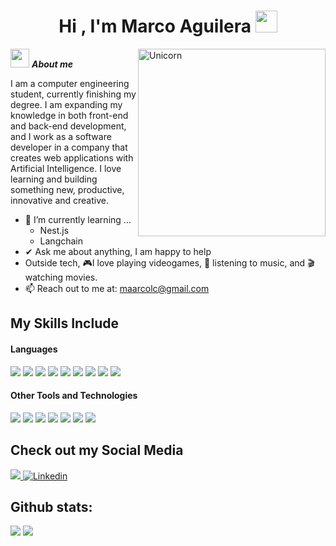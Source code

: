 <h1 align="center"><b>Hi , I'm Marco Aguilera </b><img src="https://media.giphy.com/media/hvRJCLFzcasrR4ia7z/giphy.gif" width="35"></h1>
<!--  -->
<img align="right" width=300px alt="Unicorn" src="https://media4.giphy.com/media/v1.Y2lkPTc5MGI3NjExZWhqZHJ1dGY1d3htZDJ1ZDlpODJ1eDBwanJidGd2dmUydW83M2FicSZlcD12MV9pbnRlcm5hbF9naWZfYnlfaWQmY3Q9Zw/TdjQAgDIkRsYm1HUbt/giphy.webp" />

<img src="https://media.tenor.com/8McIGu0Tf_QAAAAi/fire-joypixels.gif" width="30px">&nbsp;***About me***

I am a computer engineering student, currently finishing my degree. I am expanding my knowledge in both front-end and back-end development, and I work as a software developer in a company that creates web applications with Artificial Intelligence. I love learning and building something new, productive, innovative and creative.
- 🌱 I’m currently learning ...
  - Nest.js
  - Langchain
- ✔ Ask me about anything, I am happy to help<br>
- Outside tech, 🎮I love playing videogames, 🎵 listening to music, and 🎬 watching movies.
- 📫 Reach out to me at: <a href="maarcolc@gmail.com">maarcolc@gmail.com</a>

## My Skills Include

<h4> Languages </h4>
<span> 
  <img src="https://img.shields.io/badge/HTML5-E34F26?style=for-the-badge&logo=html5&logoColor=white">
  <img src="https://img.shields.io/badge/CSS3-1572B6?style=for-the-badge&logo=css3&logoColor=white">
  <img src="https://img.shields.io/badge/JavaScript-F7DF1E?style=for-the-badge&logo=javascript&logoColor=black">
  <img src="https://img.shields.io/badge/Java-ED8B00?style=for-the-badge&logo=java&logoColor=white">
  <img src="https://img.shields.io/badge/c++-%2300599C.svg?style=for-the-badge&logo=c%2B%2B&logoColor=white">
  <img src="https://img.shields.io/badge/python-3670A0?style=for-the-badge&logo=python&logoColor=ffdd54">
  <img src= "https://img.shields.io/badge/typescript-%23007ACC.svg?style=for-the-badge&logo=typescript&logoColor=white">
  <img src= "https://img.shields.io/badge/-Arduino-00979D?style=for-the-badge&logo=Arduino&logoColor=white">
  <img src= "https://img.shields.io/badge/bash_script-%23121011.svg?style=for-the-badge&logo=gnu-bash&logoColor=white">


</span>


<h4> Other Tools and Technologies </h4>
<span>
  <img src="https://img.shields.io/badge/Git-F05032?style=for-the-badge&logo=git&logoColor=white">
  <img src="https://img.shields.io/badge/jira-%230A0FFF.svg?style=for-the-badge&logo=jira&logoColor=white">
  <img src="https://img.shields.io/badge/Matplotlib-%23ffffff.svg?style=for-the-badge&logo=Matplotlib&logoColor=black">
  <img src="https://img.shields.io/badge/pandas-%23150458.svg?style=for-the-badge&logo=pandas&logoColor=white">
  <img src="https://img.shields.io/badge/numpy-%23013243.svg?style=for-the-badge&logo=numpy&logoColor=white">
  <img src="https://img.shields.io/badge/MySQL-00000F?style=for-the-badge&logo=mysql&logoColor=white">
  <img src="https://img.shields.io/badge/MongoDB-%234ea94b.svg?style=for-the-badge&logo=mongodb&logoColor=white">
</span>

## Check out my Social Media

<a href= "https://www.instagram.com/maarcolc/?hl=es">
    <img src="https://img.shields.io/badge/Instagram-%23E4405F.svg?style=for-the-badge&logo=Instagram&logoColor=white">
</a>
<a href="https://www.linkedin.com/in/marcoavaldebenito/" >
  <img src="https://img.shields.io/badge/linkedin-%230077B5.svg?style=for-the-badge&logo=linkedin&logoColor=white" alt="Linkedin">
</a>

<h2>Github stats:</h2> 

[![](https://github-readme-stats.vercel.app/api?username=maarcolc&show_icons=true&theme=tokyonight&hide_border=true&locale=en)](https://github.com/maarcolc)
[![](https://github-readme-streak-stats.herokuapp.com/?user=maarcolc&theme=material-palenight)](https://github.com/maarcolc)
</div>
